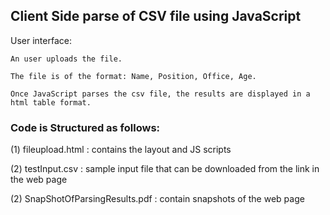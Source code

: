## Client Side parse of CSV file using JavaScript ##

User interface:

    An user uploads the file.

    The file is of the format: Name, Position, Office, Age.

    Once JavaScript parses the csv file, the results are displayed in a html table format.

    
### Code is Structured as follows: ###

(1) fileupload.html : contains the layout and JS scripts

(2) testInput.csv : sample input file that can be downloaded from the link in the web page

(2) SnapShotOfParsingResults.pdf : contain snapshots of the web page


